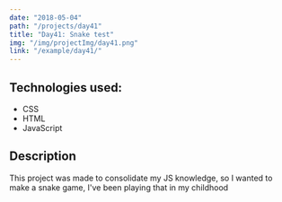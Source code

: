 ```yaml
---
date: "2018-05-04"
path: "/projects/day41"
title: "Day41: Snake test"
img: "/img/projectImg/day41.png"
link: "/example/day41/"
---
```


## Technologies used:

- CSS
- HTML
- JavaScript

## Description

This project was made to consolidate my JS knowledge, so I wanted to make a snake game, I've been playing that in my childhood
